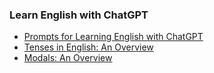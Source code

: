 ### Learn English with ChatGPT

- [Prompts for Learning English with ChatGPT](prompts-for-learning-english-with-chatgpt.md)
- [Tenses in English: An Overview](tenses-in-english-an-overview.md)
- [Modals: An Overview](models-an-overview.md)
